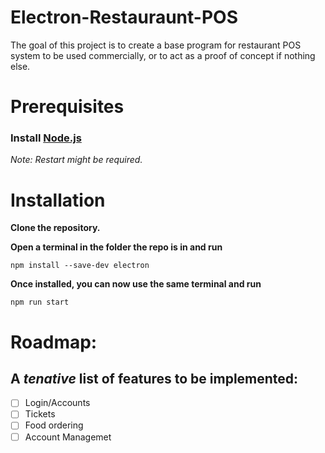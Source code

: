# Electron-Restauraunt-POS
The goal of this project is to create a base program for restaurant POS system to be used commercially, or to act as a proof of concept if nothing else.

# Prerequisites
### Install [Node.js](https://nodejs.org/)
*Note: Restart might be required.*
# Installation
**Clone the repository.**

**Open a terminal in the folder the repo is in and run**
```
npm install --save-dev electron
```
**Once installed, you can now use the same terminal and run**
```
npm run start
```

# Roadmap:
## A *tenative* list of features to be implemented:

- [ ] Login/Accounts
- [ ] Tickets
- [ ] Food ordering
- [ ] Account Managemet
